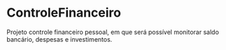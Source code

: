 # ControleFinanceiro
Projeto controle financeiro pessoal, em que será possível monitorar saldo bancário, despesas e investimentos.

